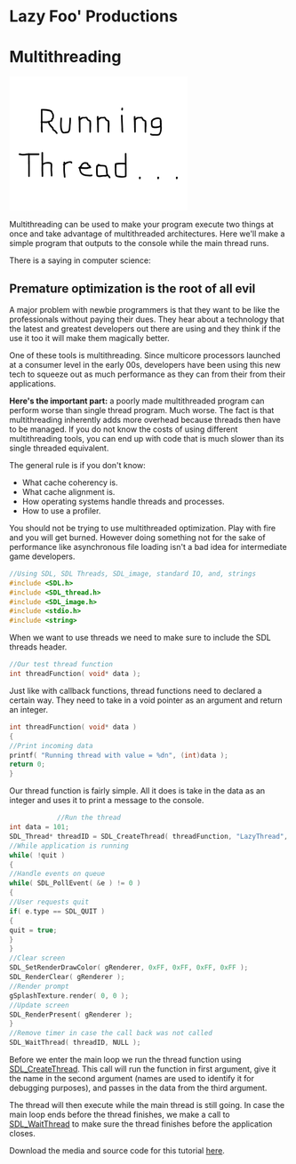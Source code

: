 # Lazy Foo' Productions


# Multithreading

![](images/preview-43.png)



Multithreading can be used to make your program execute two things at once and take advantage of multithreaded architectures. Here we'll make a simple program that
outputs to the console while the main thread runs.

There is a saying in computer science:

## Premature optimization is the root of all evil

A major problem with newbie programmers is that they want to be like the professionals without paying their dues. They hear about a technology that the latest and greatest developers
out there are using and they think if the use it too it will make them magically better.

One of these tools is multithreading. Since multicore processors launched at a consumer level in the early 00s, developers have been using this new tech to squeeze out as much
performance as they can from their from their applications.

**Here's the important part:** a poorly made multithreaded program can perform worse than single thread program. Much worse. The fact is that multithreading inherently adds more
overhead because threads then have to be managed. If you do not know the costs of using different multithreading tools, you can end up with code that is much slower than its single
threaded equivalent.

The general rule is if you don't know:
*   What cache coherency is.
*   What cache alignment is.
*   How operating systems handle threads and processes.
*   How to use a profiler.

You should not be trying to use multithreaded optimization. Play with fire and you will get burned. However doing something not for the sake of performance like asynchronous file
loading isn't a bad idea for intermediate game developers.
```cpp
//Using SDL, SDL Threads, SDL_image, standard IO, and, strings
#include <SDL.h>
#include <SDL_thread.h>
#include <SDL_image.h>
#include <stdio.h>
#include <string>
```
When we want to use threads we need to make sure to include the SDL threads header.
```cpp
//Our test thread function
int threadFunction( void* data );
```
Just like with callback functions, thread functions need to declared a certain way. They need to take in a void pointer as an argument and return an integer.
```cpp
int threadFunction( void* data )
{
//Print incoming data
printf( "Running thread with value = %dn", (int)data );
return 0;
}
```
Our thread function is fairly simple. All it does is take in the data as an integer and uses it to print a message to the console.
```cpp
            //Run the thread
int data = 101;
SDL_Thread* threadID = SDL_CreateThread( threadFunction, "LazyThread", (void*)data );
//While application is running
while( !quit )
{
//Handle events on queue
while( SDL_PollEvent( &e ) != 0 )
{
//User requests quit
if( e.type == SDL_QUIT )
{
quit = true;
}
}
//Clear screen
SDL_SetRenderDrawColor( gRenderer, 0xFF, 0xFF, 0xFF, 0xFF );
SDL_RenderClear( gRenderer );
//Render prompt
gSplashTexture.render( 0, 0 );
//Update screen
SDL_RenderPresent( gRenderer );
}
//Remove timer in case the call back was not called
SDL_WaitThread( threadID, NULL );
```
Before we enter the main loop we run the thread function using [SDL_CreateThread](http://wiki.libsdl.org/SDL_CreateThread). This call will run the
function in first argument, give it the name in the second argument (names are used to identify it for debugging purposes), and passes in the data from the third argument.

The thread will then execute while the main thread is still going. In case the main loop ends before the thread finishes, we make a call to
[SDL_WaitThread](http://wiki.libsdl.org/SDL_WaitThread) to make sure the thread finishes before the application closes.

Download the media and source code for this tutorial [here](zip/46_multithreading.zip).
